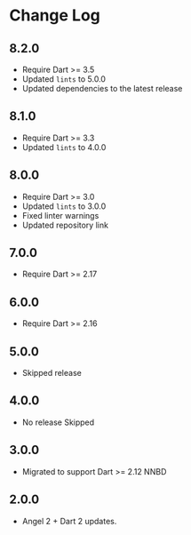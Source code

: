# Change Log

## 8.2.0

* Require Dart >= 3.5
* Updated `lints` to 5.0.0
* Updated dependencies to the latest release

## 8.1.0

* Require Dart >= 3.3
* Updated `lints` to 4.0.0

## 8.0.0

* Require Dart >= 3.0
* Updated `lints` to 3.0.0
* Fixed linter warnings
* Updated repository link

## 7.0.0

* Require Dart >= 2.17

## 6.0.0

* Require Dart >= 2.16

## 5.0.0

* Skipped release

## 4.0.0

* No release Skipped

## 3.0.0

* Migrated to support Dart >= 2.12 NNBD

## 2.0.0

* Angel 2 + Dart 2 updates.

